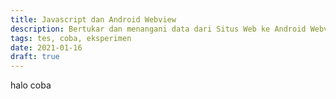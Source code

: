 ```yaml
---
title: Javascript dan Android Webview
description: Bertukar dan menangani data dari Situs Web ke Android Webview, dan sebaliknya
tags: tes, coba, eksperimen
date: 2021-01-16
draft: true
---
```


halo coba
